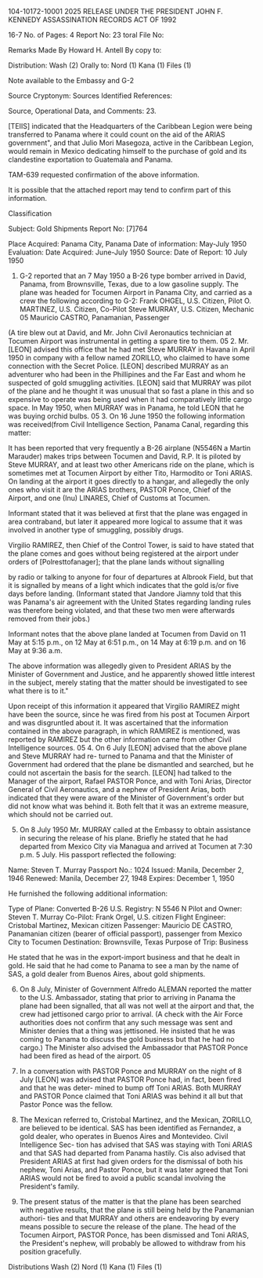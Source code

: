 104-10172-10001 2025 RELEASE UNDER THE PRESIDENT JOHN F. KENNEDY ASSASSINATION RECORDS ACT OF 1992

16-7
No. of Pages: 4 Report No: 23 toral File No:

Remarks Made By Howard H. Antell By copy to:

Distribution: Wash (2) Orally to:
Nord (1)
Kana (1)
Files (1)

Note available to the Embassy and G-2

Source Cryptonym: Sources Identified References:

Source, Operational Data, and Comments: 23.

[TEIIS] indicated that the Headquarters of the Caribbean Legion were being
transferred to Panama where it could count on the aid of the ARIAS government",
and that Julio Mori Masegoza, active in the Caribbean Legion, would remain
in Mexico dedicating himself to the purchase of gold and its clandestine
exportation to Guatemala and Panama.

TAM-639 requested confirmation of the above information.

It is possible that the attached report may tend to confirm part of this
information.

Classification

Subject: Gold Shipments Report No: [7]764

Place Acquired: Panama City, Panama Date of information: May-July 1950
Evaluation: Date Acquired: June-July 1950
Source: Date of Report: 10 July 1950

1. G-2 reported that an 7 May 1950 a B-26 type bomber arrived in David, Panama,
from Brownsville, Texas, due to a low gasoline supply. The plane was headed for
Tocumen Airport in Panama City, and carried as a crew the following according to
G-2:
Frank OHGEL, U.S. Citizen, Pilot
O. MARTINEZ, U.S. Citizen, Co-Pilot
Steve MURRAY, U.S. Citizen, Mechanic 05
Mauricio CASTRO, Panamanian, Passenger

(A tire blew out at David, and Mr. John Civil Aeronautics technician at
Tocumen Airport was instrumental in getting a spare tire to them. 05
2. Mr. [LEON] advised this office that he had met Steve MURRAY in Havana in
April 1950 in company with a fellow named ZORILLO, who claimed to have some
connection with the Secret Police. [LEON] described MURRAY as an
adventurer who had been in the Phillipines and the Far East and whom he suspected
of gold smuggling activities. [LEON] said that MURRAY was pilot of the plane
and he thought it was unusual that so fast a plane in this and so expensive to
operate was being used when it had comparatively little cargo space. In May
1950, when MURRAY was in Panama, he told LEON that he was buying orchid bulbs.
05
3. On 16 June 1950 the following information was received(from Civil Intelligence
Section, Panama Canal, regarding this matter:

It has been reported that very frequently a B-26 airplane (N5546N a Martin
Marauder) makes trips between Tocumen and David, R.P. It is piloted by
Steve MURRAY, and at least two other Americans ride on the plane, which is
sometimes met at Tocumen Airport by either Tito, Harmodito or Toni ARIAS.
On landing at the airport it goes directly to a hangar, and allegedly the
only ones who visit it are the ARIAS brothers, PASTOR Ponce, Chief of the
Airport, and one (Inu) LINARES, Chief of Customs at Tocumen.

Informant stated that it was believed at first that the plane was engaged
in area contraband, but later it appeared more logical to assume that it
was involved in another type of smuggling, possibly drugs.

Virgilio RAMIREZ, then Chief of the Control Tower, is said to have stated
that the plane comes and goes without being registered at the airport under
orders of [Polresttofanager]; that the plane lands without signalling

by radio or talking to anyone for four of departures at Albrook Field, but
that it is signalled by means of a light which indicates that the gold is/or
five days before landing. (Informant stated that Jandore Jiamny told
that this was Panama's air agreement with the United States regarding landing
rules was therefore being violated, and that these two men were afterwards
removed from their jobs.)

Informant notes that the above plane landed at Tocumen from David on 11 May
at 5:15 p.m., on 12 May at 6:51 p.m., on 14 May at 6:19 p.m. and on 16 May
at 9:36 a.m.

The above information was allegedly given to President ARIAS by the Minister
of Government and Justice, and he apparently showed little interest in the
subject, merely stating that the matter should be investigated to see what
there is to it."

Upon receipt of this information it appeared that Virgilio RAMIREZ might have
been the source, since he was fired from his post at Tocumen Airport and was
disgruntled about it. It was ascertained that the information contained in
the above paragraph, in which RAMIREZ is mentioned, was reported by RAMIREZ but
the other information came from other Civil Intelligence sources.
05
4. On 6 July [LEON] advised that the above plane and Steve MURRAY had re-
turned to Panama and that the Minister of Government had ordered that the plane
be dismantled and searched, but he could not ascertain the basis for the search.
[LEON] had talked to the Manager of the airport, Rafael PASTOR Ponce, and with
Toni Arias, Director General of Civil Aeronautics, and a nephew of President
Arias, both indicated that they were aware of the Minister of Government's order
but did not know what was behind it. Both felt that it was an extreme measure,
which should not be carried out.

5. On 8 July 1950 Mr. MURRAY called at the Embassy to obtain assistance in
securing the release of his plane. Briefly he stated that he had departed
from Mexico City via Managua and arrived at Tocumen at 7:30 p.m. 5 July. His
passport reflected the following:

Name: Steven T. Murray
Passport No.: 1024
Issued: Manila, December 2, 1946
Renewed: Manila, December 27, 1948
Expires: December 1, 1950

He furnished the following additional information:

Type of Plane: Converted B-26
U.S. Registry: N 5546 N
Pilot and Owner: Steven T. Murray
Co-Pilot: Frank Orgel, U.S. citizen
Flight Engineer: Cristobal Martinez, Mexican citizen
Passenger: Mauricio DE CASTRO, Panamanian citizen (bearer of official
passport), passenger from Mexico City to Tocumen
Destination: Brownsville, Texas
Purpose of Trip: Business

He stated that he was in the export-import business and that he dealt in gold.
He said that he had come to Panama to see a man by the name of SAS, a gold
dealer from Buenos Aires, about gold shipments.

6. On 8 July, Minister of Government Alfredo ALEMAN reported the matter to
the U.S. Ambassador, stating that prior to arriving in Panama the plane had
been signalled, that all was not well at the airport and that, the crew had
jettisoned cargo prior to arrival. (A check with the Air Force authorities
does not confirm that any such message was sent and Minister denies that a
thing was jettisoned. He insisted that he was coming to Panama to discuss the
gold business but that he had no cargo.) The Minister also advised the Ambassador
that PASTOR Ponce had been fired as head of the airport.
05
7. In a conversation with PASTOR Ponce and MURRAY on the night of 8 July
[LEON] was advised that PASTOR Ponce had, in fact, been fired and that he was deter-
mined to bump off Toni ARIAS. Both MURRAY and PASTOR Ponce claimed that Toni
ARIAS was behind it all but that Pastor Ponce was the fellow.

8. The Mexican referred to, Cristobal Martinez, and the Mexican, ZORILLO,
are believed to be identical. SAS has been identified as Fernandez, a gold
dealer, who operates in Buenos Aires and Montevideo. Civil Intelligence Sec-
tion has advised that SAS was staying with Toni ARIAS and that SAS had departed
from Panama hastily. Cis also advised that President ARIAS at first had given
orders for the dismissal of both his nephew, Toni Arias, and Pastor Ponce, but
it was later agreed that Toni ARIAS would not be fired to avoid a public scandal
involving the President's family.

9. The present status of the matter is that the plane has been searched with
negative results, that the plane is still being held by the Panamanian authori-
ties and that MURRAY and others are endeavoring by every means possible to
secure the release of the plane. The head of the Tocumen Airport, PASTOR Ponce,
has been dismissed and Toni ARIAS, the President's nephew, will probably be
allowed to withdraw from his position gracefully.

Distributions
Wash (2)
Nord (1)
Kana (1)
Files (1)
